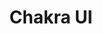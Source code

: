 ---
git: https://github.com/chakra-ui/chakra-ui
logohandle: chakra-ui
sort: chakraui
title: Chakra UI
twitter: https://x.com/ryanflorence/status/1169260008069947392
website: https://www.chakra-ui.com/
youtube: https://youtube.com/channel/UC4TmDovH46TB4S0SM0Y4CIg
---